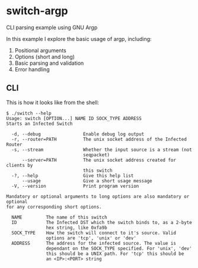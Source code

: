 # switch-argp
CLI parsing example using GNU Argp

In this example I explore the basic usage of argp, including:
1. Positional arguments
2. Options (short and long)
3. Basic parsing and validation
4. Error handling


## CLI

This is how it looks like from the shell:
```
$ ./switch --help
Usage: switch [OPTION...] NAME ID SOCK_TYPE ADDRESS
Starts an Infected Switch

  -d, --debug                Enable debug log output
  -r, --router=PATH          The unix socket address of the Infected Router
  -s, --stream               Whether the input source is a stream (not
                             seqpacket)
      --server=PATH          The unix socket address created for clients by
                             this switch
  -?, --help                 Give this help list
      --usage                Give a short usage message
  -V, --version              Print program version

Mandatory or optional arguments to long options are also mandatory or optional
for any corresponding short options.

  NAME         The name of this switch
  ID           The Infected DST which the switch binds to, as a 2-byte
               hex string, like 0xfa9b
  SOCK_TYPE    How the switch will connect to it's source. Valid
               options are 'tcp', 'unix' or 'dev'
  ADDRESS      The address for the infected source. The value is
               dependant on the SOCK_TYPE specified. For 'unix', 'dev'
               this should be a UNIX path. For 'tcp' this should be
               an <IP>:<PORT> string
```